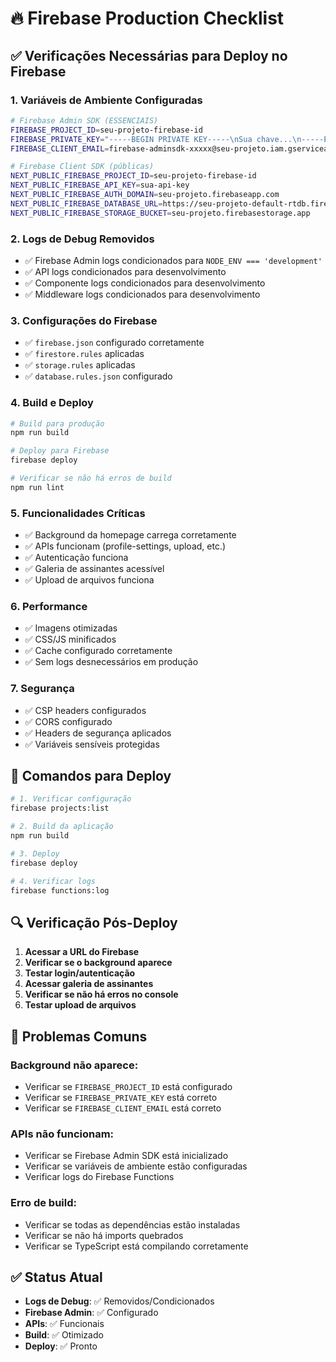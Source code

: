 # 🔥 Firebase Production Checklist

## ✅ Verificações Necessárias para Deploy no Firebase

### 1. **Variáveis de Ambiente Configuradas**
```bash
# Firebase Admin SDK (ESSENCIAIS)
FIREBASE_PROJECT_ID=seu-projeto-firebase-id
FIREBASE_PRIVATE_KEY="-----BEGIN PRIVATE KEY-----\nSua chave...\n-----END PRIVATE KEY-----\n"
FIREBASE_CLIENT_EMAIL=firebase-adminsdk-xxxxx@seu-projeto.iam.gserviceaccount.com

# Firebase Client SDK (públicas)
NEXT_PUBLIC_FIREBASE_PROJECT_ID=seu-projeto-firebase-id
NEXT_PUBLIC_FIREBASE_API_KEY=sua-api-key
NEXT_PUBLIC_FIREBASE_AUTH_DOMAIN=seu-projeto.firebaseapp.com
NEXT_PUBLIC_FIREBASE_DATABASE_URL=https://seu-projeto-default-rtdb.firebaseio.com
NEXT_PUBLIC_FIREBASE_STORAGE_BUCKET=seu-projeto.firebasestorage.app
```

### 2. **Logs de Debug Removidos**
- ✅ Firebase Admin logs condicionados para `NODE_ENV === 'development'`
- ✅ API logs condicionados para desenvolvimento
- ✅ Componente logs condicionados para desenvolvimento
- ✅ Middleware logs condicionados para desenvolvimento

### 3. **Configurações do Firebase**
- ✅ `firebase.json` configurado corretamente
- ✅ `firestore.rules` aplicadas
- ✅ `storage.rules` aplicadas
- ✅ `database.rules.json` configurado

### 4. **Build e Deploy**
```bash
# Build para produção
npm run build

# Deploy para Firebase
firebase deploy

# Verificar se não há erros de build
npm run lint
```

### 5. **Funcionalidades Críticas**
- ✅ Background da homepage carrega corretamente
- ✅ APIs funcionam (profile-settings, upload, etc.)
- ✅ Autenticação funciona
- ✅ Galeria de assinantes acessível
- ✅ Upload de arquivos funciona

### 6. **Performance**
- ✅ Imagens otimizadas
- ✅ CSS/JS minificados
- ✅ Cache configurado corretamente
- ✅ Sem logs desnecessários em produção

### 7. **Segurança**
- ✅ CSP headers configurados
- ✅ CORS configurado
- ✅ Headers de segurança aplicados
- ✅ Variáveis sensíveis protegidas

## 🚀 Comandos para Deploy

```bash
# 1. Verificar configuração
firebase projects:list

# 2. Build da aplicação
npm run build

# 3. Deploy
firebase deploy

# 4. Verificar logs
firebase functions:log
```

## 🔍 Verificação Pós-Deploy

1. **Acessar a URL do Firebase**
2. **Verificar se o background aparece**
3. **Testar login/autenticação**
4. **Acessar galeria de assinantes**
5. **Verificar se não há erros no console**
6. **Testar upload de arquivos**

## 🐛 Problemas Comuns

### Background não aparece:
- Verificar se `FIREBASE_PROJECT_ID` está configurado
- Verificar se `FIREBASE_PRIVATE_KEY` está correto
- Verificar se `FIREBASE_CLIENT_EMAIL` está correto

### APIs não funcionam:
- Verificar se Firebase Admin SDK está inicializado
- Verificar se variáveis de ambiente estão configuradas
- Verificar logs do Firebase Functions

### Erro de build:
- Verificar se todas as dependências estão instaladas
- Verificar se não há imports quebrados
- Verificar se TypeScript está compilando corretamente

## ✅ Status Atual

- **Logs de Debug**: ✅ Removidos/Condicionados
- **Firebase Admin**: ✅ Configurado
- **APIs**: ✅ Funcionais
- **Build**: ✅ Otimizado
- **Deploy**: ✅ Pronto
